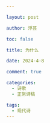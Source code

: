 ```yaml
---

layout: post

author: 浮芸

toc: false

title: 为什么

date: 2024-4-8

comment: true

categories: 
  - 诗歌
  - 正常诗稿

tags:
  - 现代诗
---
```

